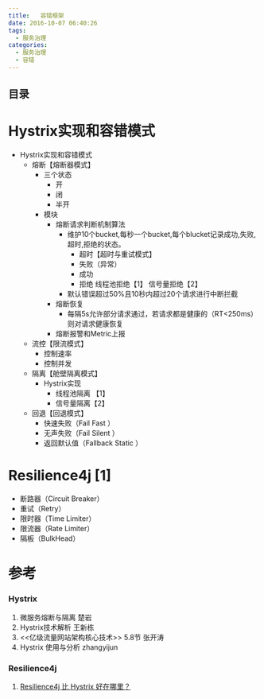```yaml
---
title:   容错框架
date: 2016-10-07 06:40:26
tags:
  - 服务治理
categories: 
  - 服务治理
  - 容错        
---
```


<p></p>
<!-- more -->

## 目录
<!-- toc -->

# Hystrix实现和容错模式
+ Hystrix实现和容错模式
	- 熔断【熔断器模式】
		+ 三个状态
			+ 开
			+ 闭
			+ 半开
		+ 模块
			+ 熔断请求判断机制算法
				+ 维护10个bucket,每秒一个bucket,每个blucket记录成功,失败,超时,拒绝的状态。
					+ 超时【超时与重试模式】
					+ 失败（异常）
					+ 成功
					+ 拒绝
						线程池拒绝【1】
						信号量拒绝【2】
				+ 默认错误超过50%且10秒内超过20个请求进行中断拦截
			+ 熔断恢复
				+ 每隔5s允许部分请求通过，若请求都是健康的（RT<250ms）则对请求健康恢复
			+ 熔断报警和Metric上报
	- 流控【限流模式】
		+ 控制速率
		+ 控制并发
	- 隔离【舱壁隔离模式】
		+ Hystrix实现
			+ 线程池隔离 【1】
			+ 信号量隔离【2】
	- 回退【回退模式】
		+ 快速失败（Fail Fast ）
		+ 无声失败（Fail Silent ）
		+ 返回默认值（Fallback  Static ）


# Resilience4j [1]
+ 断路器（Circuit Breaker）
+ 重试（Retry）
+ 限时器（Time Limiter） 
+ 限流器（Rate Limiter）
+ 隔板（BulkHead）


# 参考
### Hystrix
1. 微服务熔断与隔离 楚岩
2. Hystrix技术解析 王新栋
3. <<亿级流量网站架构核心技术>> 5.8节 张开涛
4. Hystrix 使用与分析 zhangyijun

### Resilience4j
1. [Resilience4j 比 Hystrix 好在哪里？](https://www.zhihu.com/question/365162958) 
